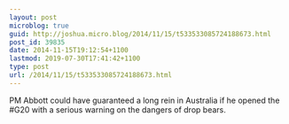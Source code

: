 ```yaml
---
layout: post
microblog: true
guid: http://joshua.micro.blog/2014/11/15/t533533085724188673.html
post_id: 39835
date: 2014-11-15T19:12:54+1100
lastmod: 2019-07-30T17:41:42+1100
type: post
url: /2014/11/15/t533533085724188673.html
---
```

PM Abbott could have guaranteed a long rein in Australia if he opened the #G20 with a serious warning on the dangers of drop bears.
